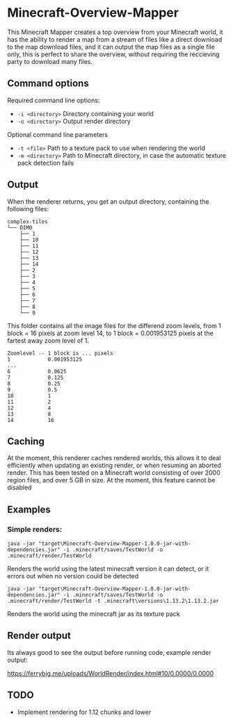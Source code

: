 Minecraft-Overview-Mapper
=========================

This Minecraft Mapper creates a top overview from your Minecraft world, it has the ability to render a map from a stream of files like a direct download to the map download files, and it can output the map files as a single file only, this is perfect to share the overview, without requiring the reccieving party to download many files.

## Command options

Required command line options:

 -  `-i <directory>` Directory containing your world
 -  `-o <directory>` Output render directory

Optional command line parameters

 -  `-t <file>` Path to a texture pack to use when rendering the world
 -  `-m <directory>` Path to Minecraft directory, in case the automatic texture pack detection fails

## Output

When the renderer returns, you get an output directory, containing the following files:

    complex-tiles
    └── DIM0
        ├── 1
        ├── 10
        ├── 11
        ├── 12
        ├── 13
        ├── 14
        ├── 2
        ├── 3
        ├── 4
        ├── 5
        ├── 6
        ├── 7
        ├── 8
        └── 9

This folder contains all the image files for the differend zoom levels, from 1 block = 16 pixels at zoom level 14, to  1 block = 0.001953125 pixels at the fartest away zoom level of 1.

    Zoomlevel -- 1 block is ... pixels
    1            0.001953125
    ...
    6            0.0625
    7            0.125
    8            0.25
    9            0.5
    10           1
    11           2
    12           4
    13           8
    14           16


## Caching

At the moment, this renderer caches rendered worlds, this allows it to deal
efficiently when updating an existing render, or when resuming an aborted render.
This has been tested on a Minecraft world consisting of over 2000 region files,
and over 5 GB in size. At the moment, this feature cannot be disabled

## Examples

### Simple renders:

    java -jar "target\Minecraft-Overview-Mapper-1.0.0-jar-with-dependencies.jar" -i .minecraft/saves/TestWorld -o .minecraft/render/TestWorld

Renders the world using the latest minecraft version it can detect, or it errors out when no version could be detected

    java -jar "target\Minecraft-Overview-Mapper-1.0.0-jar-with-dependencies.jar" -i .minecraft/saves/TestWorld -o .minecraft/render/TestWorld -t .minecraft\versions\1.13.2\1.13.2.jar

Renders the world using the minecraft jar as its texture pack

## Render output

Its always good to see the output before running code, example render output:

https://ferrybig.me/uploads/WorldRender/index.html#10/0.0000/0.0000

## TODO

 -  Implement rendering for 1.12 chunks and lower
